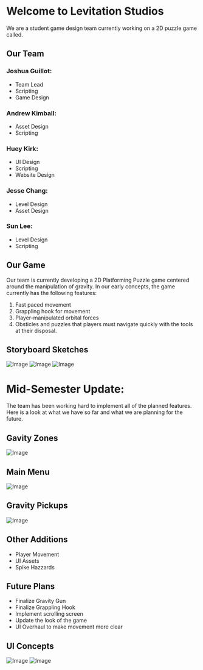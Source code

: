 # Welcome to Levitation Studios

We are a student game design team currently working on a 2D puzzle game called.

## Our Team
  
### Joshua Guillot:
  - Team Lead
  - Scripting
  - Game Design
  
### Andrew Kimball:
  - Asset Design
  - Scripting
  
### Huey Kirk:
  - UI Design
  - Scripting
  - Website Design

### Jesse Chang: 
  - Level Design
  - Asset Design
  
### Sun Lee:
  - Level Design
  - Scripting
  
## Our Game
  
Our team is currently developing a 2D Platforming Puzzle game centered around the manipulation of gravity. In our early concepts, the game currently has the following features:
  
  1. Fast paced movement
  2. Grappling hook for movement
  3. Player-manipulated orbital forces
  4. Obsticles and puzzles that players must navigate quickly with the tools at their disposal.
  
## Storyboard Sketches
  
![Image](https://i.imgur.com/j9KjbhH.jpeg)
![Image](https://i.imgur.com/ZDldlS2.jpeg)
![Image](https://i.imgur.com/jSpNNEJ.jpeg)

# Mid-Semester Update:

The team has been working hard to implement all of the planned features. Here is a look at what we have so far and what we are planning for the future.

## Gavity Zones

![Image](https://i.imgur.com/v9c9cGD.png)

## Main Menu

![Image](https://i.imgur.com/8BqWKs3.png)

## Gravity Pickups

![Image](https://i.imgur.com/hYWP0IO.png)

## Other Additions

- Player Movement
- UI Assets
- Spike Hazzards

## Future Plans

- Finalize Gravity Gun
- Finalize Grappling Hook
- Implement scrolling screen
- Update the look of the game
- UI Overhaul to make movement more clear

## UI Concepts

![Image](https://i.imgur.com/f0HtgeQ.png)
![Image](https://i.imgur.com/ijZsZN0.png)

